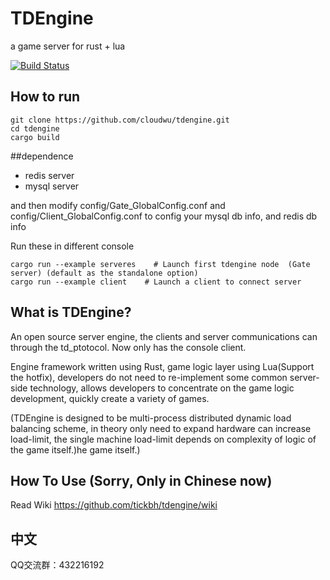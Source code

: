 TDEngine
==========

a game server for rust + lua

[![Build Status](https://travis-ci.org/tickbh/tdengine.svg?branch=master)](https://travis-ci.org/tickbh/tdengine)


## How to run

```
git clone https://github.com/cloudwu/tdengine.git
cd tdengine
cargo build
```

##dependence
* redis server
* mysql server

and then modify config/Gate_GlobalConfig.conf and config/Client_GlobalConfig.conf to config your mysql db info, and redis db info

Run these in different console

```
cargo run --example serveres    # Launch first tdengine node  (Gate server) (default as the standalone option)
cargo run --example client    # Launch a client to connect server
```

## What is TDEngine?
An open source server engine, the clients and server communications can through the td_ptotocol.
Now only has the console client.

Engine framework written using Rust, game logic layer using Lua(Support the hotfix), 
developers do not need to re-implement some common server-side technology,
allows developers to concentrate on the game logic development, quickly create a variety of games.

(TDEngine is designed to be multi-process distributed dynamic load balancing scheme, 
in theory only need to expand hardware can increase load-limit, the single machine load-limit 
depends on complexity of logic of the game itself.)he game itself.)

## How To Use (Sorry, Only in Chinese now)

Read Wiki https://github.com/tickbh/tdengine/wiki

## 中文

QQ交流群：432216192